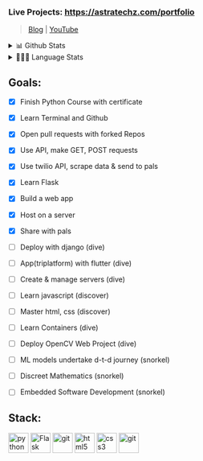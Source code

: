 ### Live Projects: https://astratechz.com/portfolio

> [Blog](https://zorawarpurohit.com/) | [YouTube](https://www.youtube.com/c/ZorawarPurohit)

 <details>
<summary>📊 Github Stats</summary>

<p align="center"> <img src="https://github-readme-stats.vercel.app/api?username=zora89&show_icons=true&theme=tokyonight" alt="Zorawar Purohit | Stats" />

</details>
 
 <details>
<summary>👨🏽‍💻 Language Stats</summary>

<p align="center"> <img src="https://github-readme-stats.vercel.app/api/top-langs/?username=zora89&layout=compact" />

</details>

## Goals:

- [x] Finish Python Course with certificate
- [x] Learn Terminal and Github
- [x] Open pull requests with forked Repos
- [x] Use API, make GET, POST requests
- [x] Use twilio API, scrape data & send to pals
- [x] Learn Flask
- [x] Build a web app
- [x] Host on a server
- [x] Share with pals
- [ ] Deploy with django (dive)
- [ ] App(triplatform) with flutter (dive)
- [ ] Create & manage servers (dive)
- [ ] Learn javascript (discover)
- [ ] Master html, css (discover)
- [ ] Learn Containers (dive)
- [ ] Deploy OpenCV Web Project (dive)
- [ ] ML models undertake d-t-d journey (snorkel)
- [ ] Discreet Mathematics (snorkel)
- [ ] Embedded Software Development (snorkel)


## Stack:
<p align="left">

<img src="https://cdn3.iconfinder.com/data/icons/logos-and-brands-adobe/512/267_Python-512.png" alt="python" width="40" height="40"/> 
<img src="https://img.icons8.com/nolan/128/flask.png" alt="Flask" width="40" height="40"/> 
<img src="https://www.vectorlogo.zone/logos/djangoproject/djangoproject-icon.svg" alt="git" width="40" height="40"/>
<img src="https://upload.wikimedia.org/wikipedia/commons/thumb/6/61/HTML5_logo_and_wordmark.svg/512px-HTML5_logo_and_wordmark.svg.png" alt="html5" height="40"/> 
<img src="https://upload.wikimedia.org/wikipedia/commons/thumb/d/d5/CSS3_logo_and_wordmark.svg/1200px-CSS3_logo_and_wordmark.svg.png" alt="css3" height="40"/> 
<img src="https://www.vectorlogo.zone/logos/git-scm/git-scm-icon.svg" alt="git" width="40" height="40"/>


</p>
